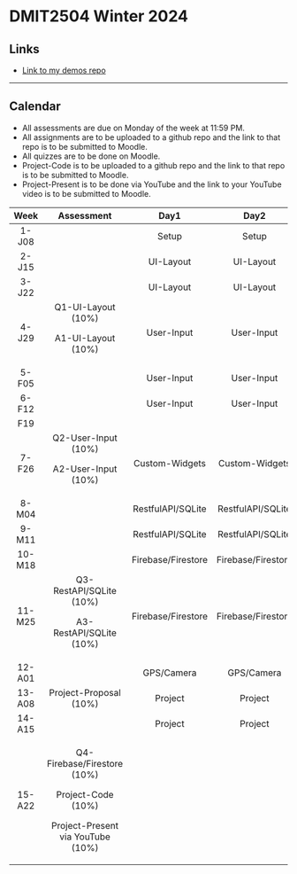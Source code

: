 # DMIT2504 Winter 2024

## Links

- [Link to my demos repo](https://github.com/RobbinLawFlutter/flutter-demos-all)

---

## Calendar

- All assessments are due on Monday of the week at 11:59 PM.
- All assignments are to be uploaded to a github repo and the link to that repo is to be submitted to Moodle.
- All quizzes are to be done on Moodle.
- Project-Code is to be uploaded to a github repo and the link to that repo is to be submitted to Moodle.
- Project-Present is to be done via YouTube and the link to your YouTube video is to be submitted to Moodle.

|Week|Assessment|Day1|Day2|Day3|
|:-:|:-:|:-:|:-:|:-:|
|1-J08||Setup|Setup|Setup|
|2-J15||UI-Layout|UI-Layout|UI-Layout|
|3-J22||UI-Layout|UI-Layout|UI-Layout|
|4-J29|Q1-UI-Layout (10%) <p>A1-UI-Layout (10%)</p>|User-Input|User-Input|User-Input|
|5-F05||User-Input|User-Input|User-Input|
|6-F12||User-Input|User-Input|User-Input|
|F19|||||
|7-F26|Q2-User-Input (10%) <p>A2-User-Input (10%)</p>|Custom-Widgets|Custom-Widgets|Custom-Widgets|
|8-M04||RestfulAPI/SQLite|RestfulAPI/SQLite|RestfulAPI/SQLite|
|9-M11||RestfulAPI/SQLite|RestfulAPI/SQLite|RestfulAPI/SQLite|
|10-M18||Firebase/Firestore|Firebase/Firestore|Firebase/Firestore|
|11-M25|Q3-RestAPI/SQLite (10%)  <p>A3-RestAPI/SQLite (10%)</p>|Firebase/Firestore|Firebase/Firestore|Firebase/Firestore|
|12-A01||GPS/Camera|GPS/Camera|GPS/Camera|
|13-A08|Project-Proposal (10%)|Project|Project|Project|
|14-A15||Project|Project|Project|
|15-A22|<p>Q4-Firebase/Firestore (10%)</p> <p>Project-Code (10%)</P> <p>Project-Present via YouTube (10%)</p>||||
